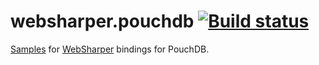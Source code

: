 # websharper.pouchdb [![Build status](https://ci.appveyor.com/api/projects/status/qoe2eya7iy827aa8)](https://ci.appveyor.com/project/Jand42/samples-websharper-pouchdb)


[Samples][samp] for [WebSharper][ws] bindings for PouchDB.


[samp]: http://intellifactory.github.io/samples.websharper.phonejs
[ws]: http://websharper.com/
